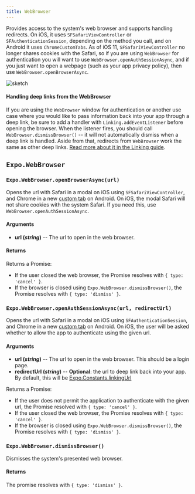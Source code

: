 ```yaml
---
title: WebBrowser
---
```


Provides access to the system's web browser and supports handling redirects. On iOS, it uses `SFSafariViewController` or `SFAuthenticationSession`, depending on the method you call, and on Android it uses `ChromeCustomTabs`. As of iOS 11, `SFSafariViewController` no longer shares cookies with the Safari, so if you are using `WebBrowser` for authentication you will want to use `WebBrowser.openAuthSessionAsync`, and if you just want to open a webpage (such as your app privacy policy), then use `WebBrowser.openBrowserAsync`.

![sketch](r116LYJne)
<br />

#### Handling deep links from the WebBrowser

If you are using the `WebBrowser` window for authentication or another use case where you would like to pass information back into your app through a deep link, be sure to add a handler with `Linking.addEventListener` before opening the browser. When the listener fires, you should call `WebBrowser.dismissBrowser()` -- it will not automatically dismiss when a deep link is handled. Aside from that, redirects from `WebBrowser` work the same as other deep links. [Read more about it in the Linking guide](https://docs.expo.io/versions/latest/guides/linking.html#handling-links-into-your-app).

## `Expo.WebBrowser`

### `Expo.WebBrowser.openBrowserAsync(url)`

Opens the url with Safari in a modal on iOS using `SFSafariViewController`, and Chrome in a new [custom tab](https://developer.chrome.com/multidevice/android/customtabs) on Android. On iOS, the modal Safari will not share cookies with the system Safari. If you need this, use `WebBrowser.openAuthSessionAsync`.

#### Arguments

- **url (_string_)** -- The url to open in the web browser.

#### Returns

Returns a Promise:

- If the user closed the web browser, the Promise resolves with `{ type: 'cancel' }`.
- If the browser is closed using `Expo.WebBrowser.dismissBrowser()`, the Promise resolves with `{ type: 'dismiss' }`.

### `Expo.WebBrowser.openAuthSessionAsync(url, redirectUrl)`

Opens the url with Safari in a modal on iOS using `SFAuthenticationSession`, and Chrome in a new [custom tab](https://developer.chrome.com/multidevice/android/customtabs) on Android. On iOS, the user will be asked whether to allow the app to authenticate using
the given url.

#### Arguments

- **url (_string_)** -- The url to open in the web browser. This should be a login page.
- **redirectUrl (_string_)** -- **Optional**: the url to deep link back into your app. By default, this will be [Expo.Constants.linkingUrl](constants.html#expoconstantslinkinguri)

Returns a Promise:

- If the user does not permit the application to authenticate with the given url, the Promise resolved with `{ type: 'cancel' }`.
- If the user closed the web browser, the Promise resolves with `{ type: 'cancel' }`.
- If the browser is closed using `Expo.WebBrowser.dismissBrowser()`, the Promise resolves with `{ type: 'dismiss' }`.

### `Expo.WebBrowser.dismissBrowser()`

Dismisses the system's presented web browser.

#### Returns

The promise resolves with `{ type: 'dismiss' }`.
